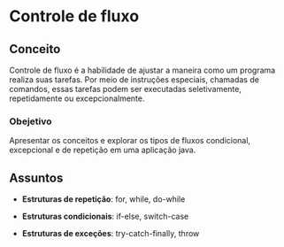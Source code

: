 # Controle de fluxo

## Conceito
Controle de fluxo é a habilidade de ajustar a maneira como um programa realiza suas tarefas. Por meio de instruções especiais, chamadas de comandos, essas tarefas podem ser executadas seletivamente, repetidamente ou excepcionalmente.

### Obejetivo
Apresentar os conceitos e explorar os tipos de fluxos condicional, excepcional e de repetição em uma aplicação java.

## Assuntos
- **Estruturas de repetição**: for, while, do-while

- **Estruturas condicionais**: if-else, switch-case

- **Estruturas de exceções**: try-catch-finally, throw

